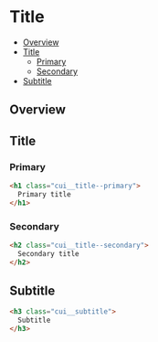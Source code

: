 
# Title

- [Overview](#Title/overview)
- [Title](#Title/title)
  - [Primary](#Title/title/primary)
  - [Secondary](#Title/title/secondary)
- [Subtitle](#Title/subtitle)

<a name="Title/overview"></a>
## Overview

<a name="Title/title"></a>
## Title

<a name="Title/title/primary"></a>
### Primary

```html
<h1 class="cui__title--primary">
  Primary title
</h1>
```

<a name="Title/title/secondary"></a>
### Secondary

```html
<h2 class="cui__title--secondary">
  Secondary title
</h2>
```

<a name="Title/subtitle"></a>
## Subtitle

```html
<h3 class="cui__subtitle">
  Subtitle
</h3>
```
